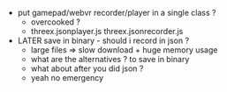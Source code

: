 - put gamepad/webvr recorder/player in a single class ? 
  - overcooked ?
  - threex.jsonplayer.js threex.jsonrecorder.js
- LATER save in binary - should i record in json ? 
  - large files => slow download + huge memory usage
  - what are the alternatives ? to save in binary
  - what about after you did json ?
  - yeah no emergency